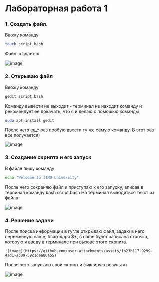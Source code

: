# Лабораторная работа 1

### 1. Cоздать файл.
   Ввожу команду
   ```bash
   touch script.bash
   ```
   Файл создается

   
![image](https://github.com/user-attachments/assets/832ee1d7-b20e-446e-b267-a30c0ee77735)


### 2. Открываю файл
   Ввожу команду
   ```bash
   gedit script.bash
   ```
   Команду вывести не выходит - терминал не находит команду и рекомендует ее докачать, что я и делаю с помощью команды
   ```bash
   sudo apt install gedit
   ```
   После чего еще раз пробую ввести ту же самую команду. В этот раз все получается)

   
![image](https://github.com/user-attachments/assets/582ed952-d869-4b88-a2a4-91edaa2ff3c4)


### 3. Создание скрипта и его запуск
   В файле пишу команду 
   ```bash
   echo "Welcome to ITMO University"
   ```
   После чего сохраняю файл и приступаю к его запуску, вписав в терпинал команду bash script.bash
   На терминал выводиться текст из файла

   ![image](https://github.com/user-attachments/assets/7a689162-8815-431e-841a-094366001456)

### 4. Решение задачи
   После поиска информации в гугле открываю файл, задаю в него переменную name, благодаря $*, в name будет записана строчка, которую я введу в терминале при вызове этого скрпита.

    ![image](https://github.com/user-attachments/assets/fb23b117-9299-4ad1-ad09-59c1dea80a55)

   После чего запускаю свой скрипт и фиксирую результат 

   ![image](https://github.com/user-attachments/assets/948a219a-5cc4-48ae-aebd-818bb8413ab6)


